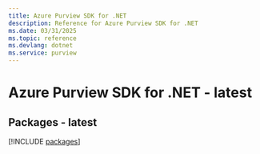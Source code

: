 ```yaml
---
title: Azure Purview SDK for .NET
description: Reference for Azure Purview SDK for .NET
ms.date: 03/31/2025
ms.topic: reference
ms.devlang: dotnet
ms.service: purview
---
```

# Azure Purview SDK for .NET - latest
## Packages - latest
[!INCLUDE [packages](purview-index.md)]